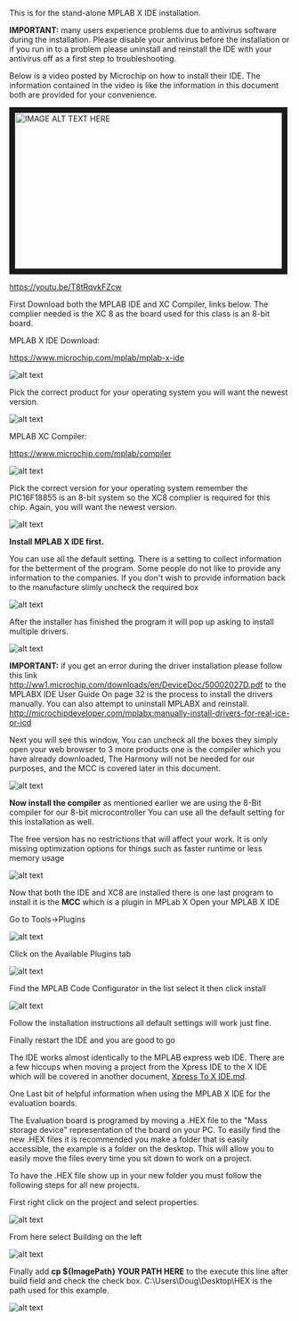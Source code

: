 This is for the stand-alone MPLAB X IDE installation. 


__IMPORTANT:__
many users experience problems due to antivirus software during the installation.
Please disable your antivirus before the installation or if you run in to a problem please uninstall and reinstall the IDE with your antivirus off as a first step to troubleshooting.

Below is a video posted by Microchip on how to install their IDE. The information contained in the video is like the information in this document both are provided for your convenience.

<a href="http://www.youtube.com/watch?feature=player_embedded&v=T8tRqvkFZcw
" target="_blank"><img src="http://img.youtube.com/vi/T8tRqvkFZcw/0.jpg" 
alt="IMAGE ALT TEXT HERE" width="480" height="280" border="10" /></a>

https://youtu.be/T8tRqvkFZcw

First Download both the MPLAB IDE and XC Compiler, links below. The complier needed is the XC 8 as the board used for this class is an 8-bit board.

MPLAB X IDE Download:

https://www.microchip.com/mplab/mplab-x-ide

![alt text](https://github.com/RShankar/Intro-to-Microprocessors/blob/master/MPLab%20X%20IDE/1.png "IDE Download 1")

Pick the correct product for your operating system you will want the newest version.

![alt text](https://github.com/RShankar/Intro-to-Microprocessors/blob/master/MPLab%20X%20IDE/1a.png "IDE Download 2")

MPLAB XC Compiler:

https://www.microchip.com/mplab/compiler

![alt text](https://github.com/RShankar/Intro-to-Microprocessors/blob/master/MPLab%20X%20IDE/2.png "XC Download 1")

Pick the correct version for your operating system remember the PIC16F18855 is an 8-bit system so the XC8 complier is required for this chip. Again, you will want the newest version.

![alt text](https://github.com/RShankar/Intro-to-Microprocessors/blob/master/MPLab%20X%20IDE/2a.png "XC Download 2")


__Install MPLAB X IDE first.__

You can use all the default setting. 
There is a setting to collect information for the betterment of the program.
Some people do not like to provide any information to the companies.
If you don't wish to provide information back to the manufacture slimly uncheck the required box

![alt text](https://github.com/RShankar/Intro-to-Microprocessors/blob/master/MPLab%20X%20IDE/3.png "Privacy")

After the installer has finished the program it will pop up asking to install multiple drivers.

![alt text](https://github.com/RShankar/Intro-to-Microprocessors/blob/master/MPLab%20X%20IDE/4.png "Drivers")


__IMPORTANT:__ if you get an error during the driver installation please follow this link http://ww1.microchip.com/downloads/en/DeviceDoc/50002027D.pdf to the MPLABX IDE User Guide
On page 32 is the process to install the drivers manually. You can also attempt to uninstall MPLABX and reinstall.
http://microchipdeveloper.com/mplabx:manually-install-drivers-for-real-ice-or-icd


Next you will see this window, You can uncheck all the boxes they simply open your web browser to 3 more products one is the compiler which you have already downloaded, The Harmony will not be needed for our purposes, and the MCC is covered later in this document.

![alt text](https://github.com/RShankar/Intro-to-Microprocessors/blob/master/MPLab%20X%20IDE/5.png "IDE Final")


__Now install the compiler__ as mentioned earlier we are using the 8-Bit compiler for our 8-bit microcontroller
You can use all the default setting for this installation as well. 

The free version has no restrictions that will affect your work. It is only missing optimization options for things such as faster runtime or less memory usage

![alt text](https://github.com/RShankar/Intro-to-Microprocessors/blob/master/MPLab%20X%20IDE/6.png "Free")


Now that both the IDE and XC8 are installed there is one last program to install it is the __MCC__ which is a plugin in MPLab X 
Open your MPLAB X IDE

Go to Tools->Plugins

![alt text](https://github.com/RShankar/Intro-to-Microprocessors/blob/master/MPLab%20X%20IDE/7.png "Plugin Menu")

Click on the Available Plugins tab

![alt text](https://github.com/RShankar/Intro-to-Microprocessors/blob/master/MPLab%20X%20IDE/8.png "Plugin")

Find the MPLAB Code Configurator in the list select it then click install

![alt text](https://github.com/RShankar/Intro-to-Microprocessors/blob/master/MPLab%20X%20IDE/9.png "Plugin List")

Follow the installation instructions all default settings will work just fine.

Finally restart the IDE and you are good to go 

The IDE works almost identically to the MPLAB express web IDE. There are a few hiccups when moving a project from the Xpress IDE to the X IDE which will be covered in another document, [Xpress To X IDE.md](https://github.com/RShankar/Intro-to-Microprocessors/blob/master/MPLab%20X%20IDE/Xpress%20To%20X%20IDE.md).

One Last bit of helpful information when using the MPLAB X IDE for the evaluation boards.

The Evaluation board is programed by moving a .HEX file to the "Mass storage device" representation of the board on your PC. To easily find the new .HEX files it is recommended you make a folder that is easily accessible, the example is a folder on the desktop. This will allow you to easily move the files every time you sit down to work on a project. 

To have the .HEX file show up in your new folder you must follow the following steps for all new projects.

First right click on the project and select properties.

![alt text](https://github.com/RShankar/Intro-to-Microprocessors/blob/master/MPLab%20X%20IDE/17.png "Properties")

From here select Building on the left

![alt text](https://github.com/RShankar/Intro-to-Microprocessors/blob/master/MPLab%20X%20IDE/18.png "Building")

Finally add __cp ${ImagePath} YOUR PATH HERE__ to the execute this line after build field and check the check box. C:\Users\Doug\Desktop\HEX is the path used for this example.

![alt text](https://github.com/RShankar/Intro-to-Microprocessors/blob/master/MPLab%20X%20IDE/19.png "Add Path")

